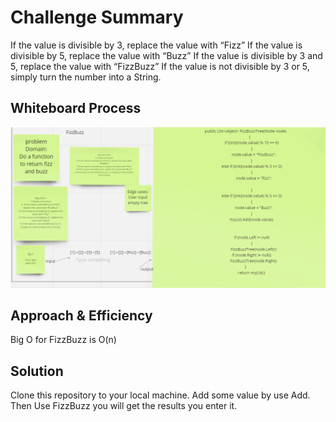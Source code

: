 # Challenge Summary

If the value is divisible by 3, replace the value with “Fizz”
If the value is divisible by 5, replace the value with “Buzz”
If the value is divisible by 3 and 5, replace the value with “FizzBuzz”
If the value is not divisible by 3 or 5, simply turn the number into a String.

## Whiteboard Process

![FizzBuzz](./fizzbuzz.png)

## Approach & Efficiency

Big O for FizzBuzz is O(n)

## Solution

Clone this repository to your local machine.
Add some value by use Add.
Then Use FizzBuzz you will get the results you enter it.